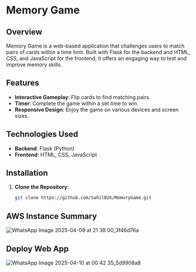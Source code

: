 # Memory Game

## Overview

Memory Game is a web-based application that challenges users to match pairs of cards within a time limit. Built with Flask for the backend and HTML, CSS, and JavaScript for the frontend, it offers an engaging way to test and improve memory skills.

## Features

- **Interactive Gameplay**: Flip cards to find matching pairs.
- **Timer**: Complete the game within a set time to win.
- **Responsive Design**: Enjoy the game on various devices and screen sizes.

## Technologies Used

- **Backend**: Flask (Python)
- **Frontend**: HTML, CSS, JavaScript

## Installation

1. **Clone the Repository**:
   ```bash
   git clone https://github.com/SahilB2k/MemoryGame.git


## AWS Instance Summary
![WhatsApp Image 2025-04-09 at 21 38 00_3f46d76a](https://github.com/user-attachments/assets/c99e3a68-0ead-4ef9-9dc6-193aabc9eeee)

## Deploy Web App
![WhatsApp Image 2025-04-10 at 00 42 35_5d9908a8](https://github.com/user-attachments/assets/b7604335-12cc-4082-9d34-8d18923d083a)







   
